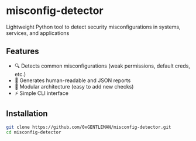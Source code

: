 # misconfig-detector
Lightweight Python tool to detect security misconfigurations in systems, services, and applications

## Features
- 🔍 Detects common misconfigurations (weak permissions, default creds, etc.)
- 📄 Generates human-readable and JSON reports
- 🧩 Modular architecture (easy to add new checks)
- ⚡ Simple CLI interface

## Installation
```bash
git clone https://github.com/0xGENTLEMAN/misconfig-detector.git
cd misconfig-detector
